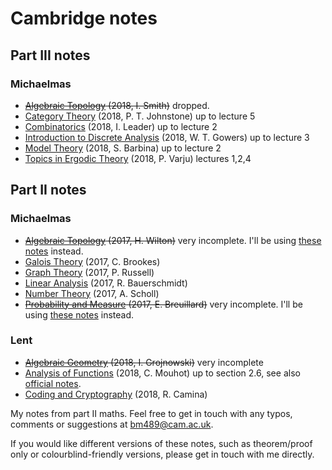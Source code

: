 # Cambridge notes

## Part III notes
### Michaelmas
- ~~[Algebraic Topology](iii/mich/algebraic_topology.pdf) (2018, I. Smith)~~ dropped.
- [Category Theory](iii/mich/category_theory.pdf) (2018, P. T. Johnstone) up to lecture 5
- [Combinatorics](iii/mich/combinatorics.pdf) (2018, I. Leader) up to lecture 2
- [Introduction to Discrete Analysis](iii/mich/introduction_to_discrete_analysis.pdf) (2018, W. T. Gowers) up to lecture 3
- [Model Theory](iii/mich/model_theory.pdf) (2018, S. Barbina) up to lecture 2
- [Topics in Ergodic Theory](iii/mich/topics_in_ergodic_theory.pdf) (2018, P. Varju) lectures 1,2,4

## Part II notes

### Michaelmas
- ~~[Algebraic Topology](ii/mich/algebraic_topology.pdf) (2017, H. Wilton)~~ very incomplete. I'll be using [these notes](https://www.dpmms.cam.ac.uk/~or257/teaching/notes/at.pdf) instead.
- [Galois Theory](ii/mich/galois_theory.pdf) (2017, C. Brookes)
- [Graph Theory](ii/mich/graph_theory.pdf) (2017, P. Russell)
- [Linear Analysis](ii/mich/linear_analysis.pdf) (2017, R. Bauerschmidt)
- [Number Theory](ii/mich/number_theory.pdf) (2017, A. Scholl)
- ~~[Probability and Measure](ii/mich/probability_and_measure.pdf) (2017, E. Breuillard)~~ very incomplete. I'll be using [these notes](http://www.statslab.cam.ac.uk/~james/Lectures/pm.pdf) instead.

### Lent
- ~~[Algebraic Geometry](ii/lent/algebraic_geometry.pdf) (2018, I. Grojnowski)~~ very incomplete
- [Analysis of Functions](ii/lent/analysis_of_functions.pdf) (2018, C. Mouhot) up to section 2.6, see also [official notes](https://cmouhot.wordpress.com/2017/01/26/analysis-of-functions-part-ii-d-course/).
- [Coding and Cryptography](ii/lent/coding_and_cryptography.pdf) (2018, R. Camina)

My notes from part II maths. Feel free to get in touch with any typos, comments or suggestions at <bm489@cam.ac.uk>.

If you would like different versions of these notes, such as theorem/proof only or colourblind-friendly versions, please get in touch with me directly.
